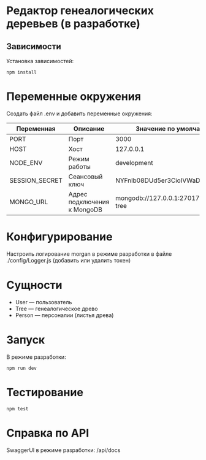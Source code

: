 # Редактор генеалогических деревьев (в разработке)

## Зависимости

Установка зависимостей:

```
npm install
```

# Переменные окружения

Создать файл .env и добавить переменные окружения:

| Переменная     | Описание                    | Значение по умолчанию                 |
|----------------|-----------------------------|---------------------------------------|
| PORT           | Порт                        | 3000                                  |
| HOST           | Хост                        | 127.0.0.1                             |
| NODE_ENV       | Режим работы                | development                           |
| SESSION_SECRET | Сеансовый ключ              | NYFnlb08DUd5er3CioIVWaDiOMzYaIMe      |
| MONGO_URL      | Адрес подключения к MongoDB | mongodb://127.0.0.1:27017/family-tree |

# Конфигурирование

Настроить логирование morgan в режиме разработки в файле ./config/Logger.js (добавить или удалить токен)

# Сущности

* User — пользователь
* Tree — генеалогическое древо
* Person — персоналии (листья древа)

# Запуск

В режиме разработки:

```
npm run dev
```

# Тестирование

```
npm test
```

# Справка по API

SwaggerUI в режиме разработки: /api/docs